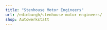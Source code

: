 ```yaml
---
title: "Stenhouse Motor Engineers"
url: /edinburgh/stenhouse-motor-engineers/
shop: Autowerkstatt
---
```

